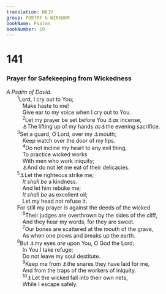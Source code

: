 ```yaml
---
translation: NKJV
group: POETRY & WINSDOM
bookName: Psalms 
bookNumber: 19
---
```


<div class="title"><h1>141</h1><h3>Prayer for Safekeeping from Wickedness</h3><i>A Psalm of David.</i></div>
<span class="verse thi_141_1">  <sup>1</sup>Lord, I cry out to You;<br/>   Make haste to me!<br/>   Give ear to my voice when I cry out to You.<br/></span>
<span class="verse thi_141_2">   <sup>2</sup>Let my prayer be set before You <a data-toggle="tooltip" data-placement="bottom" title="1 Kin. 8:45; Ps. 9:4">⚓</a><i>as</i> incense,<br/>   <a data-toggle="tooltip" data-placement="bottom" title="(Ex. 30:8); Luke 1:10; (Rev. 5:8; 8:3, 4)">⚓</a>The lifting up of my hands <i>as</i><a data-toggle="tooltip" data-placement="bottom" title="Ps. 134:2; (1 Tim. 2:8)">⚓</a>the evening sacrifice.<br/></span>
<span class="verse thi_141_3">  <sup>3</sup>Set a guard, O Lord, over my <a data-toggle="tooltip" data-placement="bottom" title="Ex. 29:39, 41; 1 Kin. 18:29, 36; Dan. 9:21">⚓</a>mouth;<br/>   Keep watch over the door of my lips.<br/></span>
<span class="verse thi_141_4">   <sup>4</sup>Do not incline my heart to any evil thing,<br/>   To practice wicked works<br/>   With men who work iniquity;<br/>   <a data-toggle="tooltip" data-placement="bottom" title="(Prov. 13:3; 21:23)">⚓</a>And do not let me eat of their delicacies.<br/></span>
<span class="verse thi_141_5">  <sup>5</sup><a data-toggle="tooltip" data-placement="bottom" title="Prov. 23:6">⚓</a>Let the righteous strike me;<br/>   <i>It</i> <i>shall</i> <i>be</i> a kindness.<br/>   And let him rebuke me;<br/>   <i>It</i> <i>shall</i> <i>be</i> as excellent oil;<br/>   Let my head not refuse it.<br/>  For still my prayer <i>is</i> against the deeds of the wicked.<br/></span>
<span class="verse thi_141_6">   <sup>6</sup>Their judges are overthrown by the sides of the cliff,<br/>   And they hear my words, for they are sweet.<br/></span>
<span class="verse thi_141_7">   <sup>7</sup>Our bones are scattered at the mouth of the grave,<br/>   As when one plows and breaks up the earth.<br/></span>
<span class="verse thi_141_8">  <sup>8</sup>But <a data-toggle="tooltip" data-placement="bottom" title="(Prov. 9:8; Eccl. 7:5; Gal. 6:1)">⚓</a>my eyes <i>are</i> upon You, O God the Lord;<br/>   In You I take refuge;<br/>   Do not leave my soul destitute.<br/></span>
<span class="verse thi_141_9">   <sup>9</sup>Keep me from <a data-toggle="tooltip" data-placement="bottom" title="2 Chr. 20:12; Ps. 25:15">⚓</a>the snares they have laid for me,<br/>   And from the traps of the workers of iniquity.<br/></span>
<span class="verse thi_141_10">   <sup>10</sup><a data-toggle="tooltip" data-placement="bottom" title="Ps. 119:110">⚓</a>Let the wicked fall into their own nets,<br/>   While I escape safely.<br/></span>

